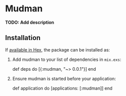 # Mudman

**TODO: Add description**

## Installation

If [available in Hex](https://hex.pm/docs/publish), the package can be installed as:

  1. Add mudman to your list of dependencies in `mix.exs`:

        def deps do
          [{:mudman, "~> 0.0.1"}]
        end

  2. Ensure mudman is started before your application:

        def application do
          [applications: [:mudman]]
        end
